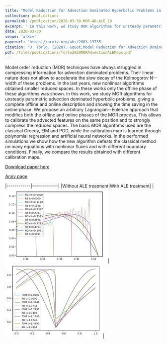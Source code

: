 ```yaml
---
title: "Model Reduction for Advection Dominated Hyperbolic Problems in an ALE Framework: Offline and Online Phases"
collection: publications
permalink: /publication/2020-03-30-MOR-AD-ALE_1D
excerpt: ' In this work, we study MOR algorithms for unsteady parametric advection dominated hyperbolic problems, giving a complete offline and online description and showing the time saving in the online phase. [Download paper](/files/publications/Torlo2020MORAdvectionALEMaps.pdf)'
date: 2020-03-30
venue: 'arXiv'
paperurl: 'https://arxiv.org/abs/2003.13735'
citation: 'D. Torlo. (2020). &quot;Model Reduction for Advection Dominated Hyperbolic Problems in an ALE Framework: Offline and Online Phases.&quot; <i>arXiv preprint</i>, arXiv:2003.13735.'
pdf: /files/publications/Torlo2020MORAdvectionALEMaps.pdf
---
```

Model order reduction (MOR) techniques have always struggled in compressing information for advection dominated problems. Their linear nature does not allow to accelerate the slow decay of the Kolmogorov N--width of these problems. In the last years, new nonlinear algorithms obtained smaller reduced spaces. In these works only the offline phase of these algorithms was shown. In this work, we study MOR algorithms for unsteady parametric advection dominated hyperbolic problems, giving a complete offline and online description and showing the time saving in the online phase. We propose an arbitrary Lagrangian--Eulerian approach that modifies both the offline and online phases of the MOR process. This allows to calibrate the advected features on the same position and to strongly compress the reduced spaces. The basic MOR algorithms used are the classical Greedy, EIM and POD, while the calibration map is learned through polynomial regression and artificial neural networks. In the performed simulations we show how the new algorithm defeats the classical method on many equations with nonlinear fluxes and with different boundary conditions. Finally, we compare the results obtained with different calibration maps.

[Download paper here](/files/publications/Torlo2020MORAdvectionALEMaps.pdf)

[Arxiv page](https://arxiv.org/abs/2003.13735)

|------------|-------------|
|Without ALE treatment|With ALE treatment|
|![Eulerian](/images/research/ALEMOREulerian.png)|![Lagrangian](/images/research/ALEMORLagrangian.png)|

